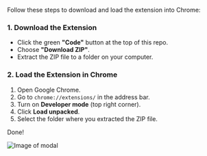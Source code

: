 Follow these steps to download and load the extension into Chrome:

### 1. Download the Extension

- Click the green **"Code"** button at the top of this repo.
- Choose **"Download ZIP"**.
- Extract the ZIP file to a folder on your computer.

### 2. Load the Extension in Chrome

1. Open Google Chrome.
2. Go to `chrome://extensions/` in the address bar.
3. Turn on **Developer mode** (top right corner).
4. Click **Load unpacked**.
5. Select the folder where you extracted the ZIP file.

Done!

![Image of modal](https://i.imgur.com/DDAmcbV.png)
